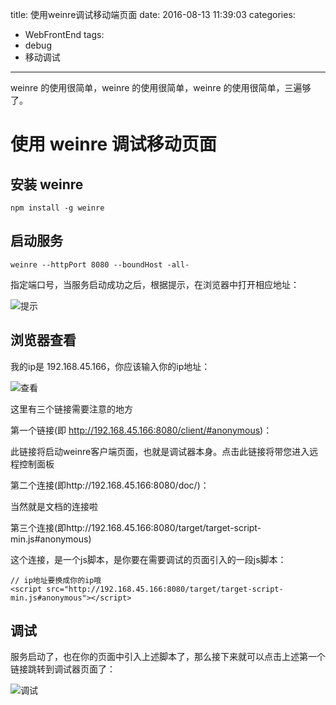title: 使用weinre调试移动端页面
date: 2016-08-13 11:39:03
categories:
- WebFrontEnd
tags:
- debug
- 移动调试
---

weinre 的使用很简单，weinre 的使用很简单，weinre 的使用很简单，三遍够了。

<!-- more -->


# 使用 weinre 调试移动页面

## 安装 weinre 

```
npm install -g weinre
```

## 启动服务

```
weinre --httpPort 8080 --boundHost -all-
```

指定端口号，当服务启动成功之后，根据提示，在浏览器中打开相应地址：

![提示](http://7xlolm.com1.z0.glb.clouddn.com/gitblog1.pic.jpg)

## 浏览器查看

我的ip是 192.168.45.166，你应该输入你的ip地址：

![查看](http://7xlolm.com1.z0.glb.clouddn.com/gitblog3.pic_hd.jpg)

这里有三个链接需要注意的地方

第一个链接(即	http://192.168.45.166:8080/client/#anonymous)：

此链接将启动weinre客户端页面，也就是调试器本身。点击此链接将带您进入远程控制面板

第二个连接(即http://192.168.45.166:8080/doc/)：

当然就是文档的连接啦

第三个连接(即http://192.168.45.166:8080/target/target-script-min.js#anonymous)

这个连接，是一个js脚本，是你要在需要调试的页面引入的一段js脚本：

```
// ip地址要换成你的ip哦
<script src="http://192.168.45.166:8080/target/target-script-min.js#anonymous"></script>
```

## 调试

服务启动了，也在你的页面中引入上述脚本了，那么接下来就可以点击上述第一个链接跳转到调试器页面了：

![调试](http://7xlolm.com1.z0.glb.clouddn.com/4.pic_hd.jpg)





